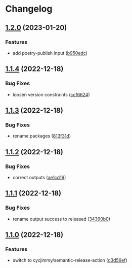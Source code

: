 # Changelog

## [1.2.0](https://github.com/cihelper/action-semanticrelease-poetry/compare/v1.1.4...v1.2.0) (2023-01-20)


### Features

* add poetry-publish input ([b950edc](https://github.com/cihelper/action-semanticrelease-poetry/commit/b950edc81be7916c3ceea57fb216c0f8ec7a34f7))

## [1.1.4](https://github.com/cihelper/action-semanticrelease-poetry/compare/v1.1.3...v1.1.4) (2022-12-18)


### Bug Fixes

* loosen version constraints ([ccf6624](https://github.com/cihelper/action-semanticrelease-poetry/commit/ccf6624ca2f2e2406db59fc37a1e3f6bfa588e93))

## [1.1.3](https://github.com/cihelper/action-semanticrelease-poetry/compare/v1.1.2...v1.1.3) (2022-12-18)


### Bug Fixes

* rename packages ([813f31d](https://github.com/cihelper/action-semanticrelease-poetry/commit/813f31d361abfd44d5192534c10a9fa594a0cfa6))

## [1.1.2](https://github.com/cihelper/action-semanticrelease-poetry/compare/v1.1.1...v1.1.2) (2022-12-18)


### Bug Fixes

* correct outputs ([ae1cd19](https://github.com/cihelper/action-semanticrelease-poetry/commit/ae1cd19fa6ff7646307b23fd370dc561fba86a79))

## [1.1.1](https://github.com/cihelper/action-semanticrelease-poetry/compare/v1.1.0...v1.1.1) (2022-12-18)


### Bug Fixes

* rename output success to released ([34390b0](https://github.com/cihelper/action-semanticrelease-poetry/commit/34390b03111a7ac3cd26fddaa3a70481c9be4867))

## [1.1.0](https://github.com/cihelper/action-semanticrelease-poetry/compare/v1.0.1...v1.1.0) (2022-12-18)


### Features

* switch to cycjimmy/semantic-release-action ([d3d56ef](https://github.com/cihelper/action-semanticrelease-poetry/commit/d3d56ef2d8188328dba8d4b1d7fc583457069cfc))
